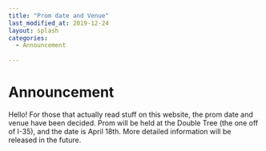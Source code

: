 ```yaml
---
title: "Prom date and Venue"
last_modified_at: 2019-12-24
layout: splash
categories:
  - Announcement
 
---
```

# Announcement
Hello! For those that actually read stuff on this website, the prom date and venue have been decided.
Prom will be held at the Double Tree (the one off of I-35), and the date is April 18th. More detailed information will be released in the future.
